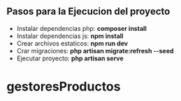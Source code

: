 ## Pasos para la Ejecucion del proyecto

- Instalar dependencias php: **composer install**
- Instalar dependencias js: **npm install**
- Crear archivos estaticos: **npm run dev**
- Crar migraciones: **php artisan migrate:refresh --seed**
- Ejecutar proyecto: **php artisan serve**

# gestoresProductos

